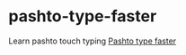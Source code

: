 # pashto-type-faster
Learn pashto touch typing
<a href="http://omar-amar.github.io/pashto-type-faster">Pashto type faster</a>
